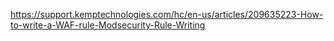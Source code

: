 https://support.kemptechnologies.com/hc/en-us/articles/209635223-How-to-write-a-WAF-rule-Modsecurity-Rule-Writing
